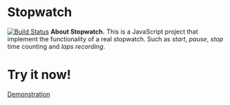 **Stopwatch**
=============
[![Build Status](https://travis-ci.org/Kachanov/Stopwatch.svg?branch=master)](https://travis-ci.org/Kachanov/Stopwatch)
**About Stopwatch.** This is a JavaScript project that implement the functionality of a real stopwatch. Such as *start*, *pause*, *stop* time counting and *laps recording*.

**Try it now!**
=============

[Demonstration](http://jsfiddle.net/v5b50531/embedded/result/)